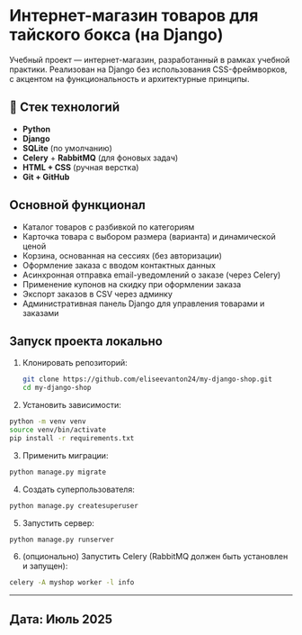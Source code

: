# Интернет-магазин товаров для тайского бокса (на Django)

Учебный проект — интернет-магазин, разработанный в рамках учебной практики. Реализован на Django без использования CSS-фреймворков, с акцентом на функциональность и архитектурные принципы.

## 🔧 Стек технологий

- **Python**
- **Django**
- **SQLite** (по умолчанию)
- **Celery** + **RabbitMQ** (для фоновых задач)
- **HTML + CSS** (ручная верстка)
- **Git + GitHub**

## Основной функционал

- Каталог товаров с разбивкой по категориям
- Карточка товара с выбором размера (варианта) и динамической ценой
- Корзина, основанная на сессиях (без авторизации)
- Оформление заказа с вводом контактных данных
- Асинхронная отправка email-уведомлений о заказе (через Celery)
- Применение купонов на скидку при оформлении заказа
- Экспорт заказов в CSV через админку
- Административная панель Django для управления товарами и заказами

## Запуск проекта локально

1. Клонировать репозиторий:
   ```bash
   git clone https://github.com/eliseevanton24/my-django-shop.git
   cd my-django-shop
   ```


2.	Установить зависимости:
   ```bash
   python -m venv venv
   source venv/bin/activate
   pip install -r requirements.txt
   ```


3.	Применить миграции:
   ```bash
   python manage.py migrate
   ```


4.	Создать суперпользователя:
   ```bash
   python manage.py createsuperuser
   ```


5.	Запустить сервер:
   ```bash
   python manage.py runserver
   ```


6.	(опционально) Запустить Celery (RabbitMQ должен быть установлен и запущен):
   ```bash
   celery -A myshop worker -l info
   ```


---

 ## Дата: Июль 2025 

   
